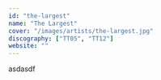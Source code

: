 ```yaml
---
id: "the-largest"
name: "The Largest"
cover: "/images/artists/the-largest.jpg"
discography: ["TT05", "TT12"]
website: ""
---
```


asdasdf